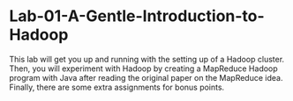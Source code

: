 # Lab-01-A-Gentle-Introduction-to-Hadoop
This lab will get you up and running with the setting up of a Hadoop cluster. Then, you will experiment with Hadoop by creating a MapReduce Hadoop program with Java after reading the original paper on the MapReduce idea. Finally, there are some extra assignments for bonus points.

